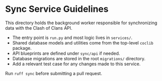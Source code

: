 # Sync Service Guidelines

This directory holds the background worker responsible for synchronizing data with the Clash of Clans API.

- The entry point is `run.py` and most logic lives in `services/`.
- Shared database models and utilities come from the top-level `coclib` package.
- API blueprints are defined under `sync/api` if needed.
- Database migrations are stored in the root `migrations/` directory.
- Add a relevant test case for any changes made to this service.

Run `ruff sync` before submitting a pull request.
